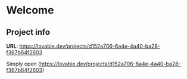 # Welcome

## Project info

**URL**: https://lovable.dev/projects/d152a706-6a4e-4a40-ba28-f367b64f2603

Simply open (https://lovable.dev/projects/d152a706-6a4e-4a40-ba28-f367b64f2603) 
